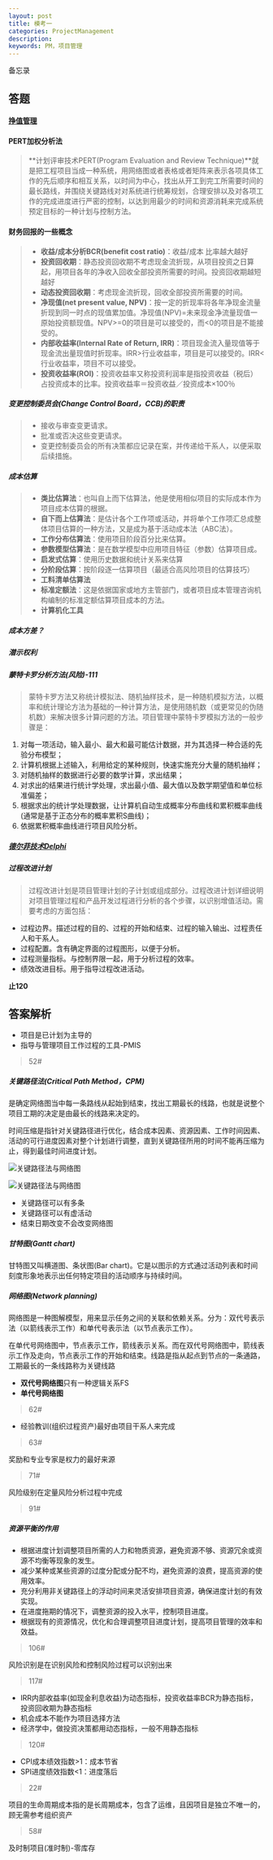 ```yaml
---
layout: post
title: 模考一
categories: ProjectManagement
description: 
keywords: PM，项目管理
---
```


备忘录

## 答题

#### [挣值管理](https://johnstevin.github.io/2016/07/07/pm-EVM/)
#### PERT加权分析法
> **计划评审技术PERT(Program Evaluation and Review Technique)**就是把工程项目当成一种系统，用网络图或者表格或者矩阵来表示各项具体工作的先后顺序和相互关系，以时间为中心，找出从开工到完工所需要时间的最长路线，并围绕关键路线对对系统进行统筹规划，合理安排以及对各项工作的完成进度进行严密的控制，以达到用最少的时间和资源消耗来完成系统预定目标的一种计划与控制方法。
#### 财务回报的一些概念
> - **收益/成本分析BCR(benefit cost ratio)**：收益/成本  比率越大越好
> - **投资回收期**：静态投资回收期不考虑现金流折现，从项目投资之日算起，用项目各年的净收入回收全部投资所需要的时间。投资回收期越短越好 
> - **动态投资回收期**：考虑现金流折现，回收全部投资所需要的时间。
> - **净现值(net present value, NPV)**：按一定的折现率将各年净现金流量折现到同一时点的现值累加值。净现值(NPV)=未来现金净流量现值一原始投资额现值。NPV>=0的项目是可以接受的，而<0的项目是不能接受的。
> - **内部收益率(Internal Rate of Return, IRR)**：项目现金流入量现值等于现金流出量现值时折现率。IRR>行业收益率，项目是可以接受的。IRR<行业收益率，项目不可以接受。
> - **投资收益率(ROI)**：投资收益率又称投资利润率是指投资收益（税后）占投资成本的比率。投资收益率＝投资收益／投资成本×100％
##### 变更控制委员会(Change Control Board，CCB)的职责
> - 接收与审查变更请求。
> - 批准或否决这些变更请求。
> - 变更控制委员会的所有决策都应记录在案，并传递给干系人，以便采取后续措施。

##### 成本估算
> - **类比估算法**：也叫自上而下估算法，他是使用相似项目的实际成本作为项目成本估算的根据。
> - **自下而上估算法**：是估计各个工作项或活动，并将单个工作项汇总成整体项目估算的一种方法，又是成为基于活动成本法（ABC法）。
> - **工作分布估算法**：使用项目阶段百分比来估算。
> - **参数模型估算法**：是在数学模型中应用项目特征（参数）估算项目成。
> - **启发式估算**：使用历史数据和统计关系来估算
> - **分阶段估算**：按阶段逐一估算项目（最适合高风险项目的估算技巧）
> - **工料清单估算法**
> - **标准定额法**：这是依据国家或地方主管部门，或者项目成本管理咨询机构编制的标准定额估算项目成本的方法。
> - **计算机化工具**

##### 成本方差？
##### 潜示权利
##### 蒙特卡罗分析方法(风险)-111
> 蒙特卡罗方法又称统计模拟法、随机抽样技术，是一种随机模拟方法，以概率和统计理论方法为基础的一种计算方法，是使用随机数（或更常见的伪随机数）来解决很多计算问题的方法。项目管理中蒙特卡罗模拟方法的一般步骤是：
>
1. 对每一项活动，输入最小、最大和最可能估计数据，并为其选择一种合适的先验分布模型；
2. 计算机根据上述输入，利用给定的某种规则，快速实施充分大量的随机抽样；
3. 对随机抽样的数据进行必要的数学计算，求出结果；
4. 对求出的结果进行统计学处理，求出最小值、最大值以及数学期望值和单位标准偏差；
5. 根据求出的统计学处理数据，让计算机自动生成概率分布曲线和累积概率曲线(通常是基于正态分布的概率累积S曲线)；
6. 依据累积概率曲线进行项目风险分析。

##### [德尔菲技术Delphi](http://blog.sina.com.cn/s/blog_91df3a580102wpwx.html)
##### 过程改进计划
> 过程改进计划是项目管理计划的子计划或组成部分。过程改进计划详细说明对项目管理过程和产品开发过程进行分析的各个步骤，以识别增值活动。需要考虑的方面包括：
>
- 过程边界。描述过程的目的、过程的开始和结束、过程的输入输出、过程责任人和干系人。
- 过程配置。含有确定界面的过程图形，以便于分析。
- 过程测量指标。与控制界限一起，用于分析过程的效率。
- 绩效改进目标。用于指导过程改进活动。

**止120**


## 答案解析

- 项目是已计划为主导的
- 指导与管理项目工作过程的工具-PMIS

> 52#

##### 关键路径法(Critical Path Method，CPM)

是确定网络图当中每一条路线从起始到结束，找出工期最长的线路，也就是说整个项目工期的决定是由最长的线路来决定的。

时间压缩是指针对关键路径进行优化，结合成本因素、资源因素、工作时间因素、活动的可行进度因素对整个计划进行调整，直到关键路径所用的时间不能再压缩为止，得到最佳时间进度计划。 

![关键路径法与网络图](http://johnstevin.github.io/images/posts/project_management/guanjianlujin.jpg)

![关键路径法与网络图](http://johnstevin.github.io/images/posts/project_management/e78cf7e25fc8848c75ab7b0386ada4b3.jpg)

- 关键路径可以有多条
- 关键路径可以有虚活动
- 结束日期改变不会改变网络图

##### 甘特图(Gantt chart)

甘特图又叫横道图、条状图(Bar chart)。它是以图示的方式通过活动列表和时间刻度形象地表示出任何特定项目的活动顺序与持续时间。

##### 网络图(Network planning)

网络图是一种图解模型，用来显示任务之间的关联和依赖关系。分为：双代号表示法（以箭线表示工作）和单代号表示法（以节点表示工作）。

在单代号网络图中，节点表示工作，箭线表示关系。而在双代号网络图中，箭线表示工作及走向，节点表示工作的开始和结束。线路是指从起点到节点的一条通路，工期最长的一条线路称为关键线路

- **双代号网络图**只有一种逻辑关系FS
- **单代号网络图**

> 62#

- 经验教训(组织过程资产)最好由项目干系人来完成

> 63#

奖励和专业专家是权力的最好来源

> 71#

风险级别在定量风险分析过程中完成

> 91#

##### 资源平衡的作用

- 根据进度计划调整项目所需的人力和物质资源，避免资源不够、资源冗余或资源不均衡等现象的发生。
- 减少某种或某些资源的过度分配或分配不均，避免资源的浪费，提高资源的使用效率。
- 充分利用非关键路径上的浮动时间来灵活安排项目资源，确保进度计划的有效实现。
- 在进度拖期的情况下，调整资源的投入水平，控制项目进度。
- 根据现有的资源情况，优化和合理调整项目进度计划，提高项目管理的效率和效益。


> 106#

风险识别是在识别风险和控制风险过程可以识别出来

> 117#

- IRR内部收益率(如现金利息收益)为动态指标，投资收益率BCR为静态指标，投资回收期为静态指标
- 机会成本不能作为项目选择方法
- 经济学中，做投资决策都用动态指标，一般不用静态指标

> 120#

- CPI成本绩效指数>1：成本节省
- SPI进度绩效指数<1：进度落后

> 22#

项目的生命周期成本指的是长周期成本，包含了运维，且因项目是独立不唯一的，顾无需参考组织资产

> 58#

及时制项目(准时制)-零库存
